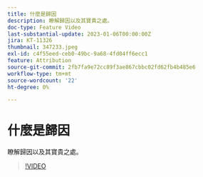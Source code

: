 ```yaml
---
title: 什麼是歸因
description: 瞭解歸因以及其寶貴之處。
doc-type: Feature Video
last-substantial-update: 2023-01-06T00:00:00Z
jira: KT-11326
thumbnail: 347233.jpeg
exl-id: c4f55eed-ceb0-49bc-9a68-4fd04ff6ecc1
feature: Attribution
source-git-commit: 2fb7fa9e72cc89f3ae867cbbc02fd62fb4b485e6
workflow-type: tm+mt
source-wordcount: '22'
ht-degree: 0%

---
```


# 什麼是歸因

瞭解歸因以及其寶貴之處。

>[!VIDEO](https://video.tv.adobe.com/v/347233/?quality=12&learn=on)
